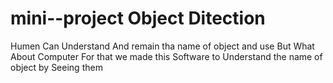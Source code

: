 # mini--project Object Ditection 

Humen Can Understand And remain tha name of object and use 
 But What About Computer 
 For that we made this Software to Understand the name of object by Seeing them
